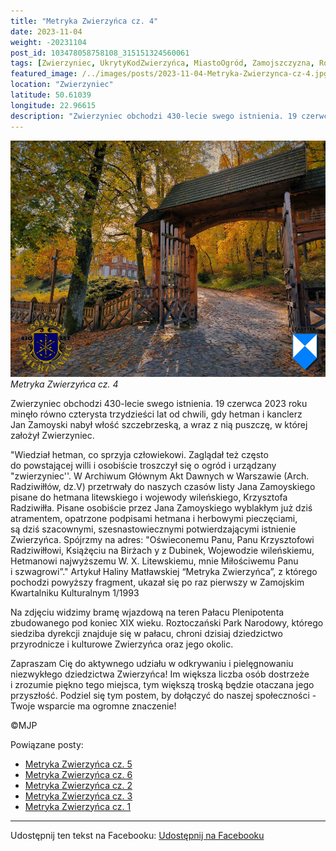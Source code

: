 ```yaml
---
title: "Metryka Zwierzyńca cz. 4"
date: 2023-11-04
weight: -20231104
post_id: 103478058758108_315151324560061
tags: [Zwierzyniec, UkrytyKodZwierzyńca, MiastoOgród, Zamojszczyzna, Roztocze, Lubelskie, villarestituta, turystyka, dziedzictwo, zabytki, krajobrazy, TajemnicePrzeszłości, PodróżeWczasie, MagiczneMiejsce]
featured_image: /../images/posts/2023-11-04-Metryka-Zwierzynca-cz-4.jpg
location: "Zwierzyniec"
latitude: 50.61039
longitude: 22.96615
description: "Zwierzyniec obchodzi 430-lecie swego istnienia. 19 czerwca 2023 roku minęło równo czterysta trzydzieści lat od chwili, gdy hetman i kanclerz Jan Zamoy..."
---
```


![Metryka Zwierzyńca cz. 4](/images/posts/2023-11-04-Metryka-Zwierzynca-cz-4.jpg)
*Metryka Zwierzyńca cz. 4*

Zwierzyniec obchodzi 430-lecie swego istnienia. 19 czerwca 2023 roku minęło równo czterysta trzydzieści lat od chwili, gdy hetman i kanclerz Jan Zamoyski nabył włość szczebrzeską, a wraz z nią puszczę, w której założył Zwierzyniec.

"Wiedział hetman, co sprzyja człowiekowi. Zaglądał też często do powstającej willi i osobiście troszczył się o ogród i urządzany "zwierzyniec''. W Archiwum Głównym Akt Dawnych w Warszawie (Arch. Radziwiłłów, dz.V) przetrwały do naszych czasów listy Jana Zamoyskiego pisane do hetmana litewskiego i wojewody wileńskiego, Krzysztofa Radziwiłła. Pisane osobiście przez Jana Zamoyskiego wyblakłym już dziś atramentem, opatrzone podpisami hetmana i herbowymi pieczęciami, są dziś szacownymi, szesnastowiecznymi potwierdzającymi istnienie Zwierzyńca.
Spójrzmy na adres: "Oświeconemu Panu, Panu Krzysztofowi Radziwiłłowi, Książęciu na Birżach y z Dubinek, Wojewodzie wileńskiemu, Hetmanowi najwyższemu W. X. Litewskiemu, mnie Miłościwemu Panu i szwagrowi”."
Artykuł Haliny Matławskiej “Metryka Zwierzyńca”, z którego pochodzi powyższy fragment, ukazał się po raz pierwszy w Zamojskim Kwartalniku Kulturalnym 1/1993

Na zdjęciu widzimy bramę wjazdową na teren Pałacu Plenipotenta zbudowanego pod koniec XIX wieku.
Roztoczański Park Narodowy, którego siedziba dyrekcji znajduje się w pałacu, chroni dzisiaj dziedzictwo przyrodnicze i kulturowe Zwierzyńca oraz jego okolic.

Zapraszam Cię do aktywnego udziału w odkrywaniu i pielęgnowaniu niezwykłego dziedzictwa Zwierzyńca! Im większa liczba osób dostrzeże i zrozumie piękno tego miejsca, tym większą troską będzie otaczana jego przyszłość.
Podziel się tym postem, by dołączyć do naszej społeczności - Twoje wsparcie ma ogromne znaczenie!



©MJP

Powiązane posty:
- [Metryka Zwierzyńca cz. 5](/posts/Metryka-Zwierzynca-cz-5)
- [Metryka Zwierzyńca cz. 6](/posts/Metryka-Zwierzynca-cz-6)
- [Metryka Zwierzyńca cz. 2](/posts/Metryka-Zwierzynca-cz-2)
- [Metryka Zwierzyńca cz. 3](/posts/Metryka-Zwierzynca-cz-3)
- [Metryka Zwierzyńca cz. 1](/posts/Metryka-Zwierzynca-cz-1)


---

Udostępnij ten tekst na Facebooku:
[Udostępnij na Facebooku](https://www.facebook.com/sharer/sharer.php?u=https://stowarzyszeniewachniewskiej.pl/posts/Metryka-Zwierzynca-cz-4)

<script type="application/ld+json">
{
  "@context": "https://schema.org",
  "@type": "BlogPosting",
  "headline": "Metryka Zwierzyńca cz. 4",
  "datePublished": "2023-11-04",
  "dateModified": "2023-11-04",
  "author": {
    "@type": "Person",
    "name": "Michał Jan Patyk"
  },
  "publisher": {
    "@type": "Organization",
    "name": "Stowarzyszenie im. Aleksandry Wachniewskiej",
    "logo": {
      "@type": "ImageObject",
      "url": "https://stowarzyszeniewachniewskiej.pl/images/logo/logo.svg"
    }
  },
  "mainEntityOfPage": {
    "@type": "WebPage",
    "@id": "https://stowarzyszeniewachniewskiej.pl/posts/Metryka-Zwierzynca-cz-4"
  },
  "image": {
    "@type": "ImageObject",
    "url": "https://stowarzyszeniewachniewskiej.pl/images/posts/2023-11-04-Metryka-Zwierzynca-cz-4.jpg"
  },
  "articleSection": "Dziedzictwo Kulturowe i Zabytki",
  "keywords": "Zwierzyniec, UkrytyKodZwierzyńca, MiastoOgród, Zamojszczyzna, Roztocze, Lubelskie, villarestituta, turystyka, dziedzictwo, zabytki, krajobrazy, TajemnicePrzeszłości, PodróżeWczasie, MagiczneMiejsce",
  "wordCount": 227,
  "articleBody": "Zwierzyniec obchodzi 430-lecie swego istnienia. 19 czerwca 2023 roku minęło równo czterysta trzydzieści lat od chwili, gdy hetman i kanclerz Jan Zamoyski nabył włość szczebrzeską, a wraz z nią puszczę, w której założył Zwierzyniec.\n\n\"Wiedział hetman, co sprzyja człowiekowi. Zaglądał też często do powstającej willi i osobiście troszczył się o ogród i urządzany \"zwierzyniec''. W Archiwum Głównym Akt Dawnych w Warszawie (Arch. Radziwiłłów, dz.V) przetrwały do naszych czasów listy Jana Zamoyskiego pisane do hetmana litewskiego i wojewody wileńskiego, Krzysztofa Radziwiłła. Pisane osobiście przez Jana Zamoyskiego wyblakłym już dziś atramentem, opatrzone podpisami hetmana i herbowymi pieczęciami, są dziś szacownymi, szesnastowiecznymi potwierdzającymi istnienie Zwierzyńca.\nSpójrzmy na adres: \"Oświeconemu Panu, Panu Krzysztofowi Radziwiłłowi, Książęciu na Birżach y z Dubinek, Wojewodzie wileńskiemu, Hetmanowi najwyższemu W. X. Litewskiemu, mnie Miłościwemu Panu i szwagrowi”.\"\nArtykuł Haliny Matławskiej “Metryka Zwierzyńca”, z którego pochodzi powyższy fragment, ukazał się po raz pierwszy w Zamojskim Kwartalniku Kulturalnym 1/1993\n\nNa zdjęciu widzimy bramę wjazdową na teren Pałacu Plenipotenta zbudowanego pod koniec XIX wieku. \nRoztoczański Park Narodowy, którego siedziba dyrekcji znajduje się w pałacu, chroni dzisiaj dziedzictwo przyrodnicze i kulturowe Zwierzyńca oraz jego okolic. \n\nZapraszam Cię do aktywnego udziału w odkrywaniu i pielęgnowaniu niezwykłego dziedzictwa Zwierzyńca! Im większa liczba osób dostrzeże i zrozumie piękno tego miejsca, tym większą troską będzie otaczana jego przyszłość.\nPodziel się tym postem, by dołączyć do naszej społeczności - Twoje wsparcie ma ogromne znaczenie!\n\n             \n\n©MJP",
  "description": "Odkryj piękno Zwierzyńca i jego zabytki.",
  "copyrightHolder": {
    "@type": "Person",
    "name": "Michał Jan Patyk"
  }
}
</script>
<script type="application/ld+json">
{
  "@context": "https://schema.org",
  "@type": "BreadcrumbList",
  "itemListElement": [
    {
      "@type": "ListItem",
      "position": 1,
      "name": "Home",
      "item": "https://stowarzyszeniewachniewskiej.pl"
    },
    {
      "@type": "ListItem",
      "position": 2,
      "name": "posts",
      "item": "https://stowarzyszeniewachniewskiej.pl/posts"
    },
    {
      "@type": "ListItem",
      "position": 3,
      "name": "Metryka Zwierzyńca cz. 4",
      "item": "https://stowarzyszeniewachniewskiej.pl/posts/Metryka-Zwierzynca-cz-4"
    }
  ]
}
</script>
